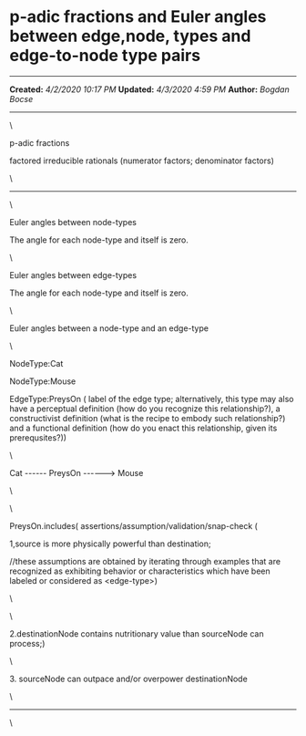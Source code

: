 p-adic fractions and Euler angles between edge,node, types and edge-to-node type pairs
======================================================================================

  -------------- ---------------------
  **Created:**   *4/2/2020 10:17 PM*
  **Updated:**   *4/3/2020 4:59 PM*
  **Author:**    *Bogdan Bocse*
  -------------- ---------------------

\

p-adic fractions

factored irreducible rationals (numerator factors; denominator factors)

\

------------------------------------------------------------------------

\

Euler angles between node-types

The angle for each node-type and itself is zero.

\

Euler angles between edge-types

The angle for each node-type and itself is zero.

\

Euler angles between a node-type and an edge-type

\

NodeType:Cat

NodeType:Mouse

EdgeType:PreysOn ( label of the edge type; alternatively, this type may
also have a perceptual definition (how do you recognize this
relationship?), a constructivist definition (what is the recipe to
embody such relationship?) and a functional definition (how do you enact
this relationship, given its prerequsites?))

\

Cat \-\-\-\-\-- PreysOn \-\-\-\-\--\> Mouse

\

\

PreysOn.includes( assertions/assumption/validation/snap-check (

1,source is more physically powerful than destination;

//these assumptions are obtained by iterating through examples that are
recognized as exhibiting behavior or characteristics which have been
labeled or considered as \<edge-type\>)

\

\

2.destinationNode contains nutritionary value than sourceNode can
process;)

\

3\. sourceNode can outpace and/or overpower destinationNode

\

------------------------------------------------------------------------

\

 
